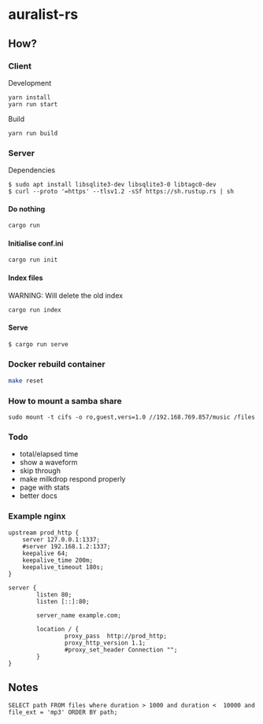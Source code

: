 # auralist-rs

## How?

### Client

Development
```
yarn install
yarn run start
```

Build
```
yarn run build
```

### Server

Dependencies
```
$ sudo apt install libsqlite3-dev libsqlite3-0 libtagc0-dev
$ curl --proto '=https' --tlsv1.2 -sSf https://sh.rustup.rs | sh
```

#### Do nothing
```bash
cargo run
```
#### Initialise conf.ini
```bash
cargo run init
```
#### Index files
WARNING: Will delete the old index
```bash
cargo run index
```
#### Serve
```bash
$ cargo run serve
```

### Docker rebuild container
```bash
make reset
```

### How to mount a samba share
```
sudo mount -t cifs -o ro,guest,vers=1.0 //192.168.769.857/music /files
```
### Todo
- total/elapsed time
- show a waveform
- skip through
- make milkdrop respond properly
- page with stats
- better docs

### Example nginx
```
upstream prod_http {
    server 127.0.0.1:1337;
    #server 192.168.1.2:1337;
    keepalive 64;
    keepalive_time 200m;
    keepalive_timeout 180s;
}

server {
        listen 80;
        listen [::]:80;

        server_name example.com;

        location / {
                proxy_pass  http://prod_http;
                proxy_http_version 1.1;
                #proxy_set_header Connection "";
        }
}
```

## Notes

```
SELECT path FROM files where duration > 1000 and duration <  10000 and file_ext = 'mp3' ORDER BY path;
```